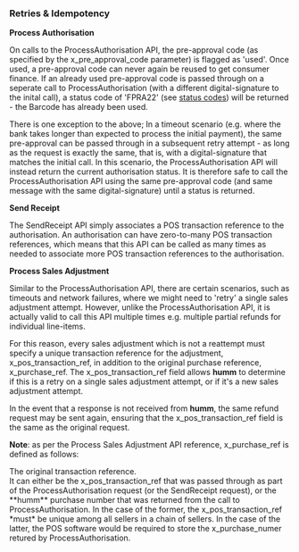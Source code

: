 <h3>Retries &amp; Idempotency</h3>

<b>Process Authorisation</b>

On calls to the ProcessAuthorisation API, the pre-approval code (as specified by the x_pre_approval_code parameter) is flagged as 'used'. Once used, a pre-approval code can never again be reused to get consumer finance. If an already used pre-approval code is passed through on a seperate call to ProcessAuthorisation (with a different digital-signature to the inital call), a status code of 'FPRA22' (see <a href="/api_information/status_codes/">status codes</a>) will be returned - the Barcode has already been used.

There is one exception to the above; In a timeout scenario (e.g. where the bank takes longer than expected to process the initial payment), the same pre-approval can be passed through in a subsequent retry attempt - as long as the request is exactly the same, that is, with a digital-signature that matches the initial call. In this scenario, the ProcessAuthorisation API will instead return the current authorisation status. It is therefore safe to call the ProcessAuthorisation API using the same pre-approval code (and same message with the same digital-signature) until a status is returned.

<b>Send Receipt</b>

The SendReceipt API simply associates a POS transaction reference to the authorisation. An authorisation can have zero-to-many POS transaction references, which means that this API can be called as many times as needed to associate more POS transaction references to the authorisation.

<b>Process Sales Adjustment</b>

Similar to the ProcessAuthorisation API, there are certain scenarios, such as timeouts and network failures, where we might need to 'retry' a single sales adjustment attempt. However, unlike the ProcessAuthorisation API, it is actually valid to call this API multiple times e.g. multiple partial refunds for individual line-items.

For this reason, every sales adjustment which is not a reattempt must specify a unique transaction reference for the adjustment, x_pos_transaction_ref, in addition to the original purchase reference, x_purchase_ref. The x_pos_transaction_ref field allows **humm** to determine if this is a retry on a single sales adjustment attempt, or if it's a new sales adjustment attempt.

In the event that a response is not received from **humm**, the same refund request may be sent again, ensuring that the x_pos_transaction_ref field is the same as the original request.

**Note**: as per the Process Sales Adjustment API reference, x_purchase_ref is defined as follows:
<div class="panel">
The original transaction reference.<br/>It can either be the x_pos_transaction_ref that was passed through as part of the ProcessAuthorisation request (or the SendReceipt request), or the **humm** purchase number that was returned from the call to ProcessAuthorisation. In the case of the former, the x_pos_transaction_ref *must* be unique among all sellers in a chain of sellers. In the case of the latter, the POS software would be required to store the x_purchase_numer retured by ProcessAuthorisation.
</div>
